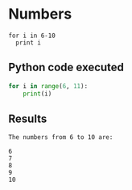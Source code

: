 # Numbers

```
for i in 6-10
  print i
```

## Python code executed

```python
for i in range(6, 11):
    print(i)
```

## Results
```
The numbers from 6 to 10 are:

6
7
8
9
10
```
